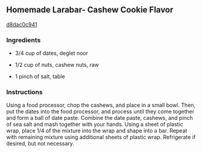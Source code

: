 ## Homemade Larabar- Cashew Cookie Flavor

[d8dac0c941](http://tastykitchen.com/recipes/homemade-ingredients/homemade-larabar-cashew-cookie-flavor/)

### Ingredients

 - 3/4 cup of dates, deglet noor

 - 1/2 cup of nuts, cashew nuts, raw

 - 1 pinch of salt, table

### Instructions

Using a food processor, chop the cashews, and place in a small bowl. Then, put the dates into the food processor, and process until they come together and form a ball of date paste. Combine the date paste, cashews, and pinch of sea salt and mash together with your hands. Using a sheet of plastic wrap, place 1/4 of the mixture into the wrap and shape into a bar. Repeat with remaining mixture using additional sheets of plastic wrap. Refrigerate if desired, but not necessary.